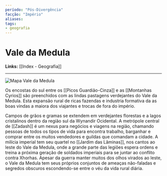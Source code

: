 ```yaml
---
período: "Pós-Divergência"
facção: "Império" 
aliases: 
tags:
- geografia
---
```


# **Vale da Medula**

**Links:** [[Index - Geografia]]

---
![Mapa Vale da Medula](https://github.com/Iago31/Exandria-Players/blob/master/assets/Mapa%20Vale%20da%20Medula.png?raw=true)

Os encostas do sul entre os [[Picos Guardião-Cinza]] e as [[Montanhas Cyrios]] são preenchidos com as lindas pastagens verdejantes do Vale da Medula. Esta expansão rural de ricas fazendas e industria formativa da as boas vindas a maiora dos viajantes e trocas de fora do império.

Campos de grãos e gramas se extendem em verdejantes florestas e a lagos cristalinos dentro da região sul da Wynandir Ocidental. A metrópole central de [[Zadash]] é um nexus para negócios e viagens na região, chamando pessoas de todos os tipos de vida para encontra trabalho, barganhar e comprar entre os muitos vendedores e guildas que comandam a cidade. A milícia imperial tem seu quartel no [[Jardim das Lâminas]], nos cantos ao leste do Vale da Medula, onde a grande parte das legiões espera ordens e treina a próxima geração de soldados imperiais para se juntar ao conflito contra Xhorhas. Apesar da guerra manter muitos dos olhos virados ao leste, o Vale da Medula tem seus próprios conjuntos de ameaças não-faladas e segredos obscuros escondendo-se entre o véu da vida rural diária.
